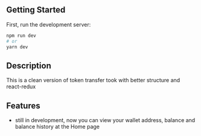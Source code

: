 ## Getting Started

First, run the development server:

```bash
npm run dev
# or
yarn dev
```

## Description
This is a clean version of token transfer took with better structure and react-redux

## Features
- still in development, now you can view your wallet address, balance and balance history at the Home page

